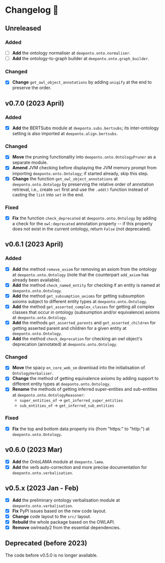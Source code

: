 # Changelog :newspaper:

<!-- Added for new features.
Changed for changes in existing functionality.
Deprecated for soon-to-be removed features.
Removed for now removed features.
Fixed for any bug fixes.
Security in case of vulnerabilities. -->

## Unreleased

### Added

- [ ] **Add** the ontology normaliser at `deeponto.onto.normaliser`.
- [ ] **Add** the ontology-to-graph builder at `deeponto.onto.graph_builder`.

### Changed

- [X] **Change** `get_owl_object_annotations` by adding `uniqify` at the end to preserve the order.

## v0.7.0 (2023 April)

### Added

- [X] **Add** the BERTSubs module at `deeponto.subs.bertsubs`; its inter-ontology setting is also imported at `deeponto.align.bertsubs`.

### Changed

- [X] **Move** the pruning functionality into `deeponto.onto.OntologyPruner` as a separate module.
- [X] **Amend** JVM checking before displaying the JVM memory prompt from importing `deeponto.onto.Ontology`; if started already, skip this step.
- [X] **Change** the function `get_owl_object_annotations` at `deeponto.onto.Ontology` by preserving the relative order of annotation retrieval, i.e., create `set` first and use the `.add()` function instead of casting the `list` into `set` in the end.

### Fixed

- [X] **Fix** the function `check_deprecated` at `deeponto.onto.Ontology` by adding a check for the $\texttt{owl:deprecated}$ annotation property -- if this property does not exist in the current ontology, return `False` (not deprecated).
 

## v0.6.1 (2023 April)
### Added

- [X] **Add** the method `remove_axiom` for removing an axiom from the ontology at `deeponto.onto.Ontology` (note that the counterpart `add_axiom` has already been available).
- [X] **Add** the method `check_named_entity` for checking if an entity is named at `deeponto.onto.Ontology`.
- [X] **Add** the method `get_subsumption_axioms` for getting subsumption axioms subject to different entity types at `deeponto.onto.Ontology`.
- [X] **Add** the method `get_asserted_complex_classes` for getting all complex classes that occur in ontology (subsumption and/or equivalence) axioms at `deeponto.onto.Ontology`.
- [X] **Add** the methods `get_asserted_parents` and `get_asserted_children` for getting asserted parent and children for a given entity at `deeponto.onto.Ontology`.
- [X] **Add** the method `check_deprecation` for checking an owl object's deprecation (annotated) at `deeponto.onto.Ontology`.

### Changed

- [X] **Move** the spacy `en_core_web_sm` download into the initialisation of `OntologyVerbaliser`.
- [X] **Change** the method of getting equivalence axioms by adding support to different entity types at `deeponto.onto.Ontology`.
- [X] **Rename** the methods of getting inferred super-entities and sub-entities at `deeponto.onto.OntologyReasoner`:
    -  `super_entities_of` $\rightarrow$ `get_inferred_super_entities` 
    -  `sub_entities_of` $\rightarrow$ `get_inferred_sub_entities`

### Fixed

- [X] **Fix** the top and bottom data property iris (from "https:" to "http:") at `deeponto.onto.Ontology`.

## v0.6.0 (2023 Mar)

- [X] **Add** the OntoLAMA module at `deeponto.lama`.
- [X] **Add** the verb auto-correction and more precise documentation for `deeponto.onto.verbalisation`.

## v0.5.x (2023 Jan - Feb)

- [X] **Add** the preliminary ontology verbalisation module at `deeponto.onto.verbalisation`.
- [X] **Fix** PyPI issues based on the new code layout.
- [X] **Change** code layout to the `src/` layout.
- [X] **Rebuild** the whole package based on the OWLAPI.
- [X] **Remove** owlready2 from the essential dependencies.

## Deprecated (before 2023)

The code before v0.5.0 is no longer available.